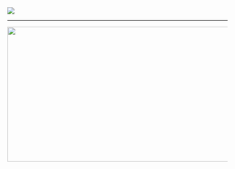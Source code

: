 
<a href="https://git.io/typing-svg">
    <img src="https://readme-typing-svg.herokuapp.com?color=FF1043&lines=Welcome+to+my+Repository!;QUEEN+METHU+MD;Thanks+for+visiting!"/>
</a>

---

<div class = "repo" align = "center">
 
<a href = "#">
<img src = "https://i.ibb.co/Q7k4ZPtM/559.jpg"  width="640" height="309">
</img>
